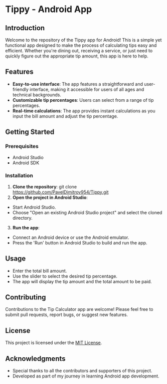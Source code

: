 # Tippy - Android App

## Introduction
Welcome to the repository of the Tippy app for Android! This is a simple yet functional app designed to make the process of calculating tips easy and efficient. Whether you're dining out, receiving a service, or just need to quickly figure out the appropriate tip amount, this app is here to help.

## Features
- **Easy-to-use interface**: The app features a straightforward and user-friendly interface, making it accessible for users of all ages and technical backgrounds.
- **Customizable tip percentages**: Users can select from a range of tip percentages.
- **Real-time calculations**: The app provides instant calculations as you input the bill amount and adjust the tip percentage.

## Getting Started
### Prerequisites
- Android Studio
- Android SDK

### Installation
1. **Clone the repository**:
git clone https://github.com/PavelDimitrov954/Tippy.git
2. **Open the project in Android Studio**:
- Start Android Studio.
- Choose "Open an existing Android Studio project" and select the cloned directory.

3. **Run the app**:
- Connect an Android device or use the Android emulator.
- Press the 'Run' button in Android Studio to build and run the app.

## Usage
- Enter the total bill amount.
- Use the slider to select the desired tip percentage.
- The app will display the tip amount and the total amount to be paid.

## Contributing
Contributions to the Tip Calculator app are welcome! Please feel free to submit pull requests, report bugs, or suggest new features.

## License
This project is licensed under the [MIT License](LICENSE).

## Acknowledgments
- Special thanks to all the contributors and supporters of this project.
- Developed as part of my journey in learning Android app development.
